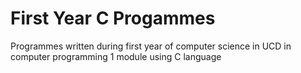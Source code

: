 # First Year C Progammes
Programmes written during first year of computer science  in UCD  in computer programming 1 module using C language
